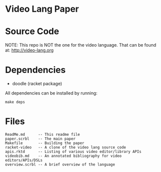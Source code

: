 Video Lang Paper
================

Source Code
===========
NOTE: This repo is NOT the one for the video language. That can be found at: http://video-lang.org


Dependencies
============

* doodle (racket package)

All dependencies can be installed by running:

```
make deps
```

Files
=====

    ReadMe.md      -- This readme file
    paper.scrbl    -- The main paper
    Makefile       -- Building the paper
    racket-video   -- A clone of the video lang source code
    apis.rktd      -- Listing of various video editor/library APIs
    videobib.md    -- An annotated bibliography for video editors/APIs/DSLs
    overview.scrbl -- A brief overview of the language
